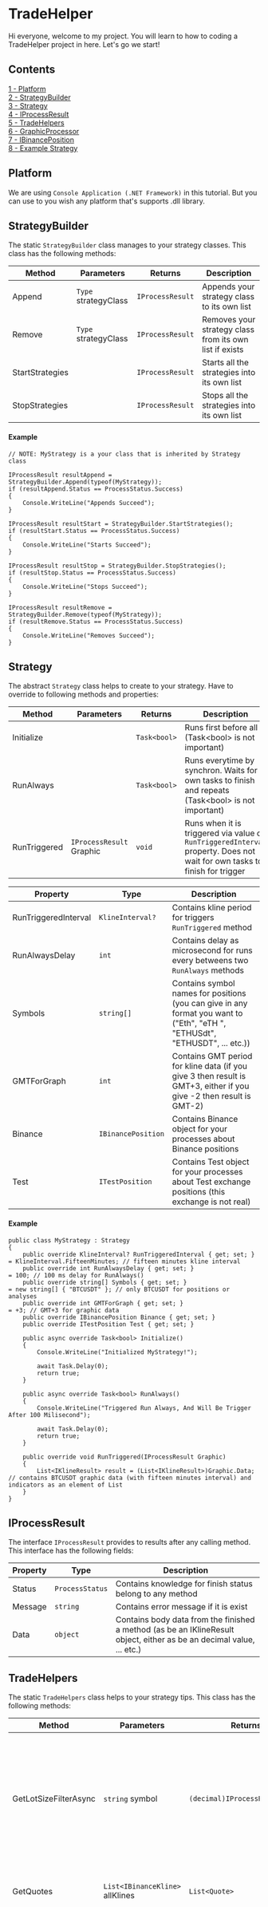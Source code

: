 # TradeHelper
Hi everyone, welcome to my project. You will learn to how to coding a TradeHelper project in here. Let's go we start!

## Contents
[1 - Platform](#platform)<br>
[2 - StrategyBuilder](#strategybuilder)<br>
[3 - Strategy](#strategy)<br>
[4 - IProcessResult](#iprocessresult)<br>
[5 - TradeHelpers](#tradehelpers)<br>
[6 - GraphicProcessor](#graphicprocessor)<br>
[7 - IBinancePosition](#ibinanceposition)<br>
[8 - Example Strategy](#example-strategy)<br>

## Platform
We are using `Console Application (.NET Framework)` in this tutorial. But you can use to you wish any platform that's supports .dll library.


## StrategyBuilder
The static `StrategyBuilder` class manages to your strategy classes. This class has the following methods:<br>

| Method | Parameters | Returns | Description
|--|--|--|--|
| Append | `Type` strategyClass | `IProcessResult` | Appends your strategy class to its own list
| Remove | `Type` strategyClass | `IProcessResult` | Removes your strategy class from its own list if exists
| StartStrategies |  | `IProcessResult` | Starts all the strategies into its own list
| StopStrategies |  | `IProcessResult` | Stops all the strategies into its own list

#### Example
<pre><code>// NOTE: MyStrategy is a your class that is inherited by Strategy class

IProcessResult resultAppend = StrategyBuilder.Append(typeof(MyStrategy));
if (resultAppend.Status == ProcessStatus.Success)
{
    Console.WriteLine("Appends Succeed");
}

IProcessResult resultStart = StrategyBuilder.StartStrategies();
if (resultStart.Status == ProcessStatus.Success)
{
    Console.WriteLine("Starts Succeed");
}

IProcessResult resultStop = StrategyBuilder.StopStrategies();
if (resultStop.Status == ProcessStatus.Success)
{
    Console.WriteLine("Stops Succeed");
}

IProcessResult resultRemove = StrategyBuilder.Remove(typeof(MyStrategy));
if (resultRemove.Status == ProcessStatus.Success)
{
    Console.WriteLine("Removes Succeed");
}
</code></pre>

## Strategy
The abstract `Strategy` class helps to create to your strategy. Have to override to following methods and properties:<br>

| Method | Parameters | Returns | Description
|--|--|--|--|
| Initialize |  | `Task<bool>` | Runs first before all (Task&lt;bool> is not important)
| RunAlways |  | `Task<bool>` | Runs everytime by synchron. Waits for own tasks to finish and repeats (Task&lt;bool> is not important)
| RunTriggered | `IProcessResult` Graphic | `void` | Runs when it is triggered via value of `RunTriggeredInterval` property. Does not wait for own tasks to finish for trigger

| Property | Type | Description
|--|--|--|
| RunTriggeredInterval | `KlineInterval?` | Contains kline period for triggers `RunTriggered` method
| RunAlwaysDelay | `int` | Contains delay as microsecond for runs every betweens two `RunAlways` methods
| Symbols | `string[]` | Contains symbol names for positions (you can give in any format you want to ("Eth", "eTH ", "ETHUSdt", "ETHUSDT", ... etc.))
| GMTForGraph | `int` | Contains GMT period for kline data (if you give 3 then result is GMT+3, either if you give -2 then result is GMT-2)
| Binance | `IBinancePosition` | Contains Binance object for your processes about Binance positions
| Test | `ITestPosition` | Contains Test object for your processes about Test exchange positions (this exchange is not real)

#### Example
<pre><code>public class MyStrategy : Strategy
{
    public override KlineInterval? RunTriggeredInterval { get; set; }       = KlineInterval.FifteenMinutes; // fifteen minutes kline interval
    public override int RunAlwaysDelay { get; set; }                        = 100; // 100 ms delay for RunAlways()
    public override string[] Symbols { get; set; }                          = new string[] { "BTCUSDT" }; // only BTCUSDT for positions or analyses
    public override int GMTForGraph { get; set; }                           = +3; // GMT+3 for graphic data
    public override IBinancePosition Binance { get; set; }
    public override ITestPosition Test { get; set; }

    public async override Task&lt;bool> Initialize()
    {
        Console.WriteLine("Initialized MyStrategy!");

        await Task.Delay(0);
        return true;
    }

    public async override Task&lt;bool> RunAlways()
    {
        Console.WriteLine("Triggered Run Always, And Will Be Trigger After 100 Milisecond");

        await Task.Delay(0);
        return true;
    }

    public override void RunTriggered(IProcessResult Graphic)
    {
        List&lt;IKlineResult> result = (List&lt;IKlineResult>)Graphic.Data; // contains BTCUSDT graphic data (with fifteen minutes interval) and indicators as an element of List
    }
}
</code></pre>

## IProcessResult
The interface `IProcessResult` provides to results after any calling method. This interface has the following fields:<br>

| Property | Type | Description
|--|--|--|
| Status | `ProcessStatus` | Contains knowledge for finish status belong to any method
| Message | `string` | Contains error message if it is exist
| Data | `object` | Contains body data from the finished a method (as be an IKlineResult object, either as be an decimal value, ... etc.)

## TradeHelpers
The static `TradeHelpers` class helps to your strategy tips. This class has the following methods:<br>

| Method | Parameters | Returns | Description
|--|--|--|--|
| GetLotSizeFilterAsync | `string` symbol | `(decimal)IProcessResult.Data` | Returns the lot size filter result for given symbol (for "BTCUSDT" result is 0.001, this meaning minimum entry cost is 0.001 for BTCUSDT)
| GetQuotes | `List<IBinanceKline>` allKlines | `List<Quote>` | Returns the converted kline data for indicators
| PercentChange | `decimal` firstPrice, `decimal` lastPrice | `(decimal)IProcessResult.Data` | Returns the difference as percentage for given betweens two prices (result is returning between -infinite to +infinite, not between -1 to +1)

#### Example
<pre><code>IProcessResult result = TradeHelpers.PercentChange(35000m, 39000m);
decimal percentChange = (decimal)result.Data;
// value of percentChange is 11.42857142857143
</code></pre>

## GraphicProcessor
The static `GraphicProcessor` class provides api for graphical data to your strategy. This class has the following methods:<br>

| Method | Parameters | Returns | Description
|--|--|--|--|
| GetAllSymbolsAsync |  | `(List<string>)IProcessResult.Data` | Returns the symbol list on the Binance
| GetAssetFromUSDTAsync | `string` asset, `string` amountUSDT | `(decimal)IProcessResult.Data` | Returns the converted price data (USDT amount to Asset amount)
| GetCurrentPriceAsync | `string` symbol | `(decimal)IProcessResult.Data` | Returns the instant price belong to given symbol on the Binance
| GetKlinesAsync | `string[]` symbols, `KlineInterval` interval, [`int` gmt = 0] | `(List<IKlineResult>)IProcessResult.Data` | Returns the historical candle data for given symbols and interval
| GetKlinesAsync | `KlineInterval` interval, [`int` gmt = 0] | `(List<IKlineResult>)IProcessResult.Data` | Returns the historical candle data for given interval
| GetUSDTFromAssetAsync | `string` asset, `string` amountAsset | `(decimal)IProcessResult.Data` | Returns the converted price data (Asset amount to USDT amount)

#### Example
<pre><code>IProcessResult result = await GraphicProcessor.GetUSDTFromAssetAsync("BTC", 2);
decimal usdtAmount = (decimal)result.Data;
// value of usdtAmount is 80000 for now (if 1 BTC equals 40000 USDT)
</code></pre>

## IBinancePosition
The interface `IBinancePosition` provides to operations about the Binance API. This interface has the following fields:<br>

| Method | Parameters | Returns | Description
|--|--|--|--|
| AddCredential | `string` key, `string` secret | `IProcessResult` | Sets the given API Key and returns the finish flag result
| ClosePositionAsync | `IPositionResult` openedPosition | `(ITradeResult)IProcessResult.Data` | Closes the given opened position object and returns trade results
| GetBalanceAsync |  | `(decimal)IProcessResult.Data` | Returns the available USDT balance on the your Binance account
| GetPositionDataAsync | `string` symbol | `(IPositionResult)IProcessResult.Data` | Returns the opened position data as instantaneously (that is includes entry time, leverage, mark price, pnl, roe, etc.)
| OpenPositionAsync | `string` symbol, `decimal` costAmount, `int` leverage, `PositionType` positionType, [`FuturesMarginType` marginType = `FuturesMarginType.Isolated`] | `(IPositionResult)IProcessResult.Data` | Opens to position according to given parameters and returns position results (that is includes entry time, leverage, mark price, pnl, roe, etc.)

#### Example
<pre><code>IProcessResult result = await Binance.GetBalanceAsync();
if (result.Status == ProcessStatus.Fail)
{
    Console.WriteLine(result.Message);
    return;
}

decimal balance = (decimal)result.Data;
// the value of balance is will be your available USDT balance
</code></pre>

## ITestPosition
The interface `ITestPosition` provides to operations about the Test Exchange API (do not worry, that is just a fake exchange). This interface has the following fields:<br>

| Method | Parameters | Returns | Description
|--|--|--|--|
| ClosePositionAsync | `IPositionResult` openedPosition | `(ITradeResult)IProcessResult.Data` | Closes the given opened position object and returns trade results
| GetPositionDataAsync | `IPositionResult` openedPosition | `(IPositionResult)IProcessResult.Data` | Returns the opened position data as instantaneously (that is includes entry time, leverage, mark price, pnl, roe, etc.)
| OpenPositionAsync | `string` symbol, `decimal` costAmount, `int` leverage, `PositionType` positionType | `(IPositionResult)IProcessResult.Data` | Opens to position according to given parameters and returns position results (that is includes entry time, leverage, mark price, pnl, roe, etc.)

#### Example
<pre><code>IProcessResult result = await Test.OpenPositionAsync("BTCUSDT", 1, 5, PositionType.Long);
if (result.Status == ProcessStatus.Fail)
{
    Console.WriteLine(result.Message);
    return;
}

IPositionResult positionResult = (IPositionResult)result.Data;
Console.WriteLine("You entered in: " + positionResult.EntryPrice.ToString());
</code></pre>

## Example Strategy
Here is the EMA(50) strategy. If the price breaks the EMA(50) value to up then strategy opens long position. Otherwise if the price breaks the EMA(50) value to down then strategy closes to long position.<br><br>

Firstly, create your application. And append our .dll files into your references. Add to your project following class. Then append your strategy class into `StrategyBuilder` and call whenever you want to `StrategyBuilder.StartStrategies()`.

<pre><code>public class EmaStrategy : Strategy
{
    public override KlineInterval? RunTriggeredInterval { get; set; }       = KlineInterval.OneMinute;
    public override int RunAlwaysDelay { get; set; }                        = 60000;
    public override string[] Symbols { get; set; }                          = new string[] { "avAX", "ada ", "BTc", "ETHUSDT" };
    public override int GMTForGraph { get; set; }                           = +3;
    public override IBinancePosition Binance { get; set; }
    public override ITestPosition Test { get; set; }

    private List<IPositionResult> openedPositions;
    private IPositionResult openedPosition;
    private IProcessResult positionResult;
    private List<EmaResult> emaResult;
    private IProcessResult lotSizeResult;

    public async override Task<bool> Initialize()
    {
        openedPositions = new List<IPositionResult>();

        Console.WriteLine("Initialized EMA Strategy!");

        await Task.Delay(0);
        return true;
    }

    public async override Task<bool> RunAlways()
    {
        await Task.Delay(0);
        return true;
    }

    public async override void RunTriggered(IProcessResult Graphic)
    {
        Console.WriteLine("#### TRIGGERED RunTriggered");

        // if pulling graphical data result is fail then will be return (maybe disconnected from ethernet)
        if (Graphic.Status == ProcessStatus.Fail) return;

        // gets all graphical data (that is includes indicators and klines knowledges of the AVAX, ADA, BTC and ETH
        List<IKlineResult> allGraphicResult = (List<IKlineResult>)Graphic.Data;

        // builds a loop for look at the all graphical data
        foreach (IKlineResult graphicResult in allGraphicResult)
        {
            // searching into openedPositions to find to opened position belong to current symbol (its can be null)
            openedPosition = openedPositions.Where((position) => position.Symbol.Equals(graphicResult.Symbol)).FirstOrDefault();
            // gets EMA(50) results
            emaResult = graphicResult.Indicators.GetEma(50).ToList();
            // gets lot size filter belong to current symbol (for pass as amount parameter)
            lotSizeResult = await TradeHelpers.GetLotSizeFilterAsync(graphicResult.Symbol);

            // if pulling lot size data result is fail then will be continue from next symbol
            if (lotSizeResult.Status == ProcessStatus.Fail) continue;

            // if not exist opened position for current symbol
            if (openedPosition == null)
            {
                // if previous ema value is betweens previous candle low price and previous candle high price (so if its cross) 
                // and if current ema value is lower than current candle close price then opens long position
                if (
                    emaResult[emaResult.Count - 2].Ema != null && emaResult.Last().Ema != null &&
                    emaResult[emaResult.Count - 2].Ema >= graphicResult.Klines[graphicResult.Klines.Count - 2].LowPrice &&
                    emaResult[emaResult.Count - 2].Ema <= graphicResult.Klines[graphicResult.Klines.Count - 2].HighPrice &&
                    emaResult.Last().Ema <= graphicResult.Klines.Last().ClosePrice
                    )
                {
                    positionResult = await Test.OpenPositionAsync(graphicResult.Symbol, (decimal)lotSizeResult.Data, 5, PositionType.Long);
                    if (positionResult.Status == ProcessStatus.Success)
                    {
                        openedPositions.Add((IPositionResult)positionResult.Data);
                        Console.WriteLine("Opened Position For " + graphicResult.Symbol);
                    }
                }
            }
            // if exist opened position for current symbol
            else
            {
                // if previous ema value is betweens previous candle low price and previous candle high price (so if its cross) 
                // and if current ema value is upper than current candle close price then closes opened position and shows trade result (just for PNL)
                if (
                    emaResult[emaResult.Count - 2].Ema != null && emaResult.Last().Ema != null &&
                    emaResult[emaResult.Count - 2].Ema >= graphicResult.Klines[graphicResult.Klines.Count - 2].LowPrice &&
                    emaResult[emaResult.Count - 2].Ema <= graphicResult.Klines[graphicResult.Klines.Count - 2].HighPrice &&
                    emaResult.Last().Ema > graphicResult.Klines.Last().ClosePrice
                    )
                {
                    positionResult = await Test.ClosePositionAsync(openedPosition);
                    if (positionResult.Status == ProcessStatus.Success)
                    {
                        openedPositions.Remove(openedPosition);
                        ITradeResult tradeResult = (ITradeResult)positionResult.Data;
                        Console.WriteLine("Closed Position For " + graphicResult.Symbol + " With PNL: " + string.Format("{0:0.00}", tradeResult.PNL) + " USDT");
                    }
                }
            }
        }
    }
}
</code></pre>
<br>
After everything is done, look at the project directories and search Reports directory under the debug level directories for .json files.
